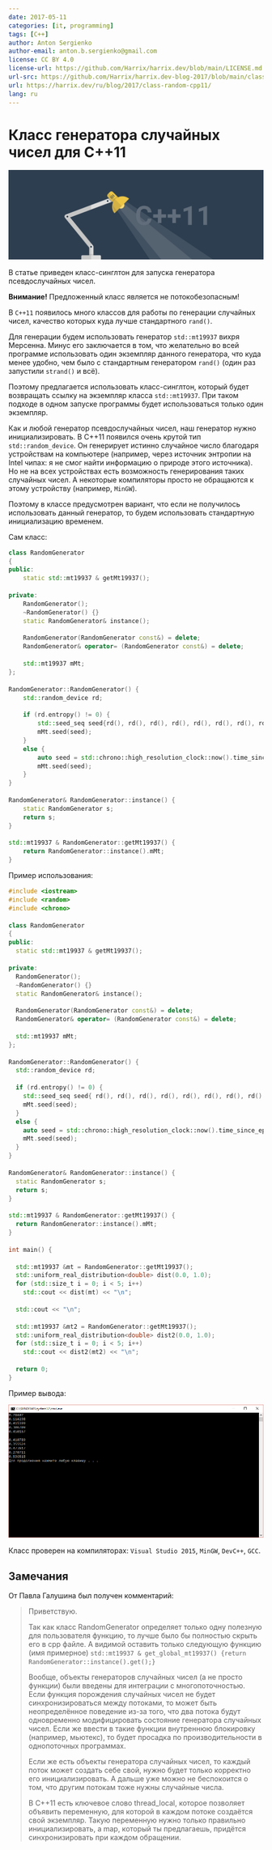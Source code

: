 ```yaml
---
date: 2017-05-11
categories: [it, programming]
tags: [C++]
author: Anton Sergienko
author-email: anton.b.sergienko@gmail.com
license: CC BY 4.0
license-url: https://github.com/Harrix/harrix.dev/blob/main/LICENSE.md
url-src: https://github.com/Harrix/harrix.dev-blog-2017/blob/main/class-random-cpp11/class-random-cpp11.md
url: https://harrix.dev/ru/blog/2017/class-random-cpp11/
lang: ru
---
```


# Класс генератора случайных чисел для C++11

![Featured image](featured-image.svg)

В статье приведен класс-синглтон для запуска генератора псевдослучайных чисел.

**Внимание!** Предложенный класс является не потокобезопасным!

В `C++11` появилось много классов для работы по генерации случайных чисел, качество которых куда лучше стандартного `rand()`.

Для генерации будем использовать генератор `std::mt19937` вихря Мерсенна. Минус его заключается в том, что желательно во всей программе использовать один экземпляр данного генератора, что куда менее удобно, чем было с стандартным генератором `rand()` (один раз запустили `strand()` и всё).

Поэтому предлагается использовать класс-синглтон, который будет возвращать ссылку на экземпляр класса `std::mt19937`. При таком подходе в одном запуске программы будет использоваться только один экземпляр.

Как и любой генератор псевдослучайных чисел, наш генератор нужно инициализировать. В C++11 появился очень крутой тип `std::random_device`. Он генерирует истинно случайное число благодаря устройствам на компьютере (например, через источник энтропии на Intel чипах: я не смог найти информацию о природе этого источника). Но не на всех устройствах есть возможность генерирования таких случайных чисел. А некоторые компиляторы просто не обращаются к этому устройству (например, `MinGW`).

Поэтому в классе предусмотрен вариант, что если не получилось использовать данный генератор, то будем использовать стандартную инициализацию временем.

Сам класс:

```cpp
class RandomGenerator
{
public:
    static std::mt19937 & getMt19937();

private:
    RandomGenerator();
    ~RandomGenerator() {}
    static RandomGenerator& instance();

    RandomGenerator(RandomGenerator const&) = delete;
    RandomGenerator& operator= (RandomGenerator const&) = delete;

    std::mt19937 mMt;
};

RandomGenerator::RandomGenerator() {
    std::random_device rd;

    if (rd.entropy() != 0) {
        std::seed_seq seed{rd(), rd(), rd(), rd(), rd(), rd(), rd(), rd()};
        mMt.seed(seed);
    }
    else {
        auto seed = std::chrono::high_resolution_clock::now().time_since_epoch().count();
        mMt.seed(seed);
    }
}

RandomGenerator& RandomGenerator::instance() {
    static RandomGenerator s;
    return s;
}

std::mt19937 & RandomGenerator::getMt19937() {
    return RandomGenerator::instance().mMt;
}
```

Пример использования:

```cpp
#include <iostream>
#include <random>
#include <chrono>

class RandomGenerator
{
public:
  static std::mt19937 & getMt19937();

private:
  RandomGenerator();
  ~RandomGenerator() {}
  static RandomGenerator& instance();

  RandomGenerator(RandomGenerator const&) = delete;
  RandomGenerator& operator= (RandomGenerator const&) = delete;

  std::mt19937 mMt;
};

RandomGenerator::RandomGenerator() {
  std::random_device rd;

  if (rd.entropy() != 0) {
    std::seed_seq seed{ rd(), rd(), rd(), rd(), rd(), rd(), rd(), rd() };
    mMt.seed(seed);
  }
  else {
    auto seed = std::chrono::high_resolution_clock::now().time_since_epoch().count();
    mMt.seed(seed);
  }
}

RandomGenerator& RandomGenerator::instance() {
  static RandomGenerator s;
  return s;
}

std::mt19937 & RandomGenerator::getMt19937() {
  return RandomGenerator::instance().mMt;
}

int main() {

  std::mt19937 &mt = RandomGenerator::getMt19937();
  std::uniform_real_distribution<double> dist(0.0, 1.0);
  for (std::size_t i = 0; i < 5; i++)
    std::cout << dist(mt) << "\n";

  std::cout << "\n";

  std::mt19937 &mt2 = RandomGenerator::getMt19937();
  std::uniform_real_distribution<double> dist2(0.0, 1.0);
  for (std::size_t i = 0; i < 5; i++)
    std::cout << dist2(mt2) << "\n";

  return 0;
}
```

Пример вывода:

![Результат выполнения программы](img/result.png)

Класс проверен на компиляторах: `Visual Studio 2015`, `MinGW`, `DevC++`, `GCC`.

## Замечания

От Павла Галушина был получен комментарий:

> Приветствую.
>
> Так как класс RandomGenerator определяет только одну полезную для пользователя функцию, то лучше было бы полностью скрыть его в cpp файле. А видимой оставить только следующую функцию (имя примерное) `std::mt19937 & get_global_mt19937() {return RandomGenerator::instance().get();}`
>
> Вообще, объекты генераторов случайных чисел (а не просто функции) были введены для интеграции с многопоточностью. Если функция порождения случайных чисел не будет синхронизироваться между потоками, то может быть неопределённое поведение из-за того, что два потока будут одновременно модифицировать состояние генератора случайных чисел. Если же ввести в такие функции внутреннюю блокировку (например, мьютекс), то будет просадка по производительности в однопоточных программах.
>
> Если же есть объекты генератора случайных чисел, то каждый поток может создать себе свой, нужно будет только корректно его инициализировать. А дальше уже можно не беспокоится о том, что другим потокам тоже нужны случайные числа.
>
> В C++11 есть ключевое слово thread_local, которое позволяет объявить переменную, для которой в каждом потоке создаётся свой экземпляр. Такую переменную нужно только правильно инициализировать, а map, который ты предлагаешь, придётся синхронизировать при каждом обращении.
